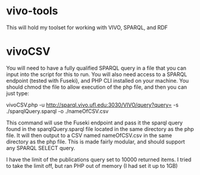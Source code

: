 vivo-tools
==========

This will hold my toolset for working with VIVO, SPARQL, and RDF

vivoCSV
=======

You will need to have a fully qualified SPARQL query in a file that you can input into the script for this to run. You will also need access to
a SPARQL endpoint (tested with Fuseki), and PHP CLI installed on your machine. You should chmod the file to allow execution of the php file, and
then you can just type:

vivoCSV.php -u http://sparql.vivo.ufl.edu:3030/VIVO/query?query= -s ./sparqlQuery.sparql -o ./nameOfCSV.csv

This command will use the Fuseki endpoint and pass it the sparql query found in the sparqlQuery.sparql file located in the same directory as the php
file. It will then output to a CSV named nameOfCSV.csv in the same directory as the php file. This is made fairly modular, and should support any
SPARQL SELECT query.

I have the limit of the publications query set to 10000 returned items. I tried to take the limit off, but ran PHP out of memory (I had set it up to
1GB)

